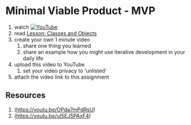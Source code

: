# Minimal Viable Product - MVP

1. watch [![YouTube](https://i.ytimg.com/vi/0P7nCmln7PM/default.jpg)](https://www.youtube.com/watch?v=0P7nCmln7PM)
1. read [Lesson: Classes and Objects](https://docs.oracle.com/javase/tutorial/java/javaOO/index.html)
2. create your own 1 minute video
	1. share one thing you learned
	1. share an example how you might use iterative development in your daily life
3. upload this video to YouTube
	1. set your video privacy to 'unlisted'
4. attach the video link to this assignment

## Resources
1. (https://youtu.be/OPda7mPdRsU)
1. (https://youtu.be/uI5EJ5PAxF4)
